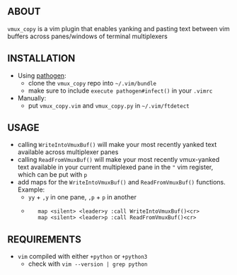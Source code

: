 ABOUT
-----
`vmux_copy` is a vim plugin that enables yanking and pasting text between vim buffers across panes/windows of terminal multiplexers

INSTALLATION
------------
* Using [pathogen](https://github.com/tpope/vim-pathogen):
    * clone the `vmux_copy` repo into `~/.vim/bundle`
    * make sure to include `execute pathogen#infect()` in your `.vimrc`
* Manually:
    * put `vmux_copy.vim` and `vmux_copy.py` in `~/.vim/ftdetect`

USAGE
-----
* calling `WriteIntoVmuxBuf()` will make your most recently yanked text available across multiplexer panes
* calling `ReadFromVmuxBuf()` will make your most recently vmux-yanked text available in your current multiplexed pane in the `"` vim register, which can be put with `p`
* add maps for the `WriteIntoVmuxBuf()` and `ReadFromVmuxBuf()` functions. Example:
    * `yy` + `,y` in one pane, `,p` + `p` in another
    * ```let mapleader = ","
         map <silent> <leader>y :call WriteIntoVmuxBuf()<cr>
         map <silent> <leader>p :call ReadFromVmuxBuf()<cr>
      ```

REQUIREMENTS
------------
* `vim` compiled with either `+python` or `+python3`
    * check with `vim --version | grep python`
